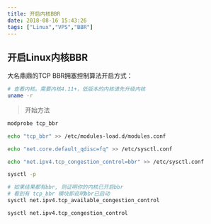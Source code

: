 ```yaml
---
title: 开启内核BBR
date: 2018-08-16 15:43:26
tags: ["Linux","VPS","BBR"]
---
```

## 开启Linux内核BBR

大名鼎鼎的TCP BBR拥塞控制算法开启方式：

``` bash
# 查看内核。需要内核4.11+，低版本的内核请先升级内核
uname -r
```

> 开始方法

```bash
modprobe tcp_bbr

echo "tcp_bbr" >> /etc/modules-load.d/modules.conf

echo "net.core.default_qdisc=fq" >> /etc/sysctl.conf

echo "net.ipv4.tcp_congestion_control=bbr" >> /etc/sysctl.conf

sysctl -p

# 如果结果都有bbr, 则证明你的内核已开启bbr
# 看到有 tcp_bbr 模块即说明bbr已启动
sysctl net.ipv4.tcp_available_congestion_control

sysctl net.ipv4.tcp_congestion_control
```